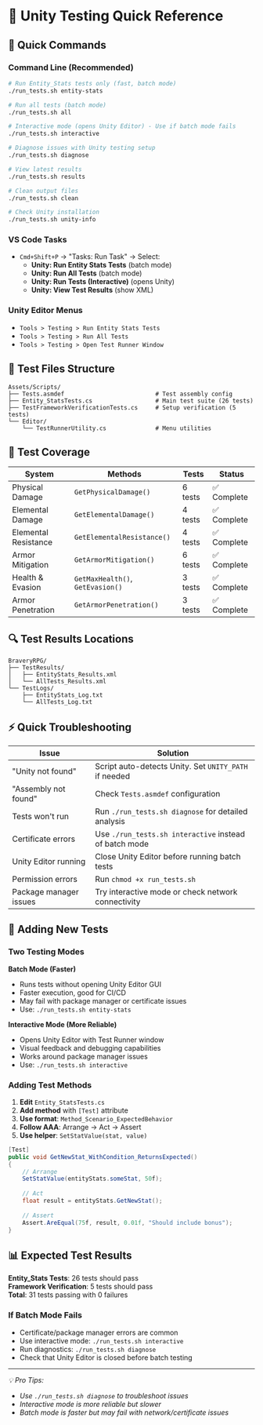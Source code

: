 # 🧪 Unity Testing Quick Reference

## 🚀 Quick Commands

### Command Line (Recommended)
```bash
# Run Entity_Stats tests only (fast, batch mode)
./run_tests.sh entity-stats

# Run all tests (batch mode)
./run_tests.sh all

# Interactive mode (opens Unity Editor) - Use if batch mode fails
./run_tests.sh interactive

# Diagnose issues with Unity testing setup
./run_tests.sh diagnose

# View latest results
./run_tests.sh results

# Clean output files
./run_tests.sh clean

# Check Unity installation
./run_tests.sh unity-info
```

### VS Code Tasks
- `Cmd+Shift+P` → "Tasks: Run Task" → Select:
  - **Unity: Run Entity Stats Tests** (batch mode)
  - **Unity: Run All Tests** (batch mode)  
  - **Unity: Run Tests (Interactive)** (opens Unity)
  - **Unity: View Test Results** (show XML)

### Unity Editor Menus
- `Tools > Testing > Run Entity Stats Tests`
- `Tools > Testing > Run All Tests`
- `Tools > Testing > Open Test Runner Window`

## 📁 Test Files Structure

```
Assets/Scripts/
├── Tests.asmdef                          # Test assembly config
├── Entity_StatsTests.cs                  # Main test suite (26 tests)
├── TestFrameworkVerificationTests.cs     # Setup verification (5 tests)
└── Editor/
    └── TestRunnerUtility.cs              # Menu utilities
```

## 🎯 Test Coverage

| System | Methods | Tests | Status |
|--------|---------|-------|--------|
| Physical Damage | `GetPhysicalDamage()` | 6 tests | ✅ Complete |
| Elemental Damage | `GetElementalDamage()` | 4 tests | ✅ Complete |
| Elemental Resistance | `GetElementalResistance()` | 4 tests | ✅ Complete |
| Armor Mitigation | `GetArmorMitigation()` | 6 tests | ✅ Complete |
| Health & Evasion | `GetMaxHealth()`, `GetEvasion()` | 3 tests | ✅ Complete |
| Armor Penetration | `GetArmorPenetration()` | 3 tests | ✅ Complete |

## 🔍 Test Results Locations

```
BraveryRPG/
├── TestResults/
│   ├── EntityStats_Results.xml
│   └── AllTests_Results.xml
└── TestLogs/
    ├── EntityStats_Log.txt
    └── AllTests_Log.txt
```

## ⚡ Quick Troubleshooting

| Issue | Solution |
|-------|----------|
| "Unity not found" | Script auto-detects Unity. Set `UNITY_PATH` if needed |
| "Assembly not found" | Check `Tests.asmdef` configuration |
| Tests won't run | Run `./run_tests.sh diagnose` for detailed analysis |
| Certificate errors | Use `./run_tests.sh interactive` instead of batch mode |
| Unity Editor running | Close Unity Editor before running batch tests |
| Permission errors | Run `chmod +x run_tests.sh` |
| Package manager issues | Try interactive mode or check network connectivity |

## 🧪 Adding New Tests

### Two Testing Modes

**Batch Mode (Faster)**
- Runs tests without opening Unity Editor GUI
- Faster execution, good for CI/CD
- May fail with package manager or certificate issues
- Use: `./run_tests.sh entity-stats`

**Interactive Mode (More Reliable)**
- Opens Unity Editor with Test Runner window
- Visual feedback and debugging capabilities
- Works around package manager issues
- Use: `./run_tests.sh interactive`

### Adding Test Methods

1. **Edit** `Entity_StatsTests.cs`
2. **Add method** with `[Test]` attribute
3. **Use format**: `Method_Scenario_ExpectedBehavior`
4. **Follow AAA**: Arrange → Act → Assert
5. **Use helper**: `SetStatValue(stat, value)`

```csharp
[Test]
public void GetNewStat_WithCondition_ReturnsExpected()
{
    // Arrange
    SetStatValue(entityStats.someStat, 50f);
    
    // Act  
    float result = entityStats.GetNewStat();
    
    // Assert
    Assert.AreEqual(75f, result, 0.01f, "Should include bonus");
}
```

## 📊 Expected Test Results

**Entity_Stats Tests**: 26 tests should pass  
**Framework Verification**: 5 tests should pass  
**Total**: 31 tests passing with 0 failures

### If Batch Mode Fails
- Certificate/package manager errors are common
- Use interactive mode: `./run_tests.sh interactive`
- Run diagnostics: `./run_tests.sh diagnose`
- Check that Unity Editor is closed before batch testing

---
*💡 Pro Tips:*
- *Use `./run_tests.sh diagnose` to troubleshoot issues*
- *Interactive mode is more reliable but slower*
- *Batch mode is faster but may fail with network/certificate issues*
